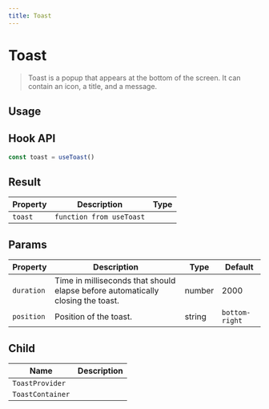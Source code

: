 ```yaml
---
title: Toast
---
```


# Toast

> Toast is a popup that appears at the bottom of the screen. It can contain an icon, a title, and a message.

## Usage

<usage name="toast"></usage>

## Hook API

```js
const toast = useToast()
```

## Result

| Property | Description              | Type |
| -------- | ------------------------ | ---- |
| `toast`  | `function from useToast` |      |

## Params

| Property   | Description                                                                     | Type   | Default        |
| ---------- | ------------------------------------------------------------------------------- | ------ | -------------- |
| `duration` | Time in milliseconds that should elapse before automatically closing the toast. | number | 2000           |
| `position` | Position of the toast.                                                          | string | `bottom-right` |

## Child

| Name             | Description |
| ---------------- | ----------- |
| `ToastProvider`  |             |
| `ToastContainer` |             |

